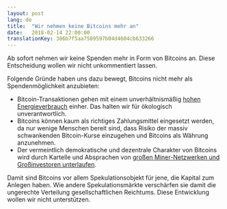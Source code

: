 ```yaml
---
layout: post
lang: de
title:  "Wir nehmen keine Bitcoins mehr an"
date:   2018-02-14 22:00:00
translationKey: 386b7f5aa7509597b04d4604cb633266
---
```



Ab sofort nehmen wir keine Spenden mehr in Form von Bitcoins an. Diese Entscheidung wollen wir nicht unkommentiert lassen.

Folgende Gründe haben uns dazu bewegt, Bitcoins nicht mehr als Spendenmöglichkeit anzubieten:

  * Bitcoin-Transaktionen gehen mit einem unverhältnismäßig [hohen Energieverbrauch](https://www.taz.de/!5462709/) einher. Das halten wir für ökologisch unverantwortlich.
  * Bitcoins können kaum als richtiges Zahlungsmittel eingesetzt werden, da nur wenige Menschen bereit sind, dass Risiko der massiv schwankenden Bitcoin-Kurse einzugehen und Bitcoins als Währung anzunehmen.
  * Der vermeintlich demokratische und dezentrale Charakter von Bitcoins wird durch Kartelle und Absprachen von [großen Miner-Netzwerken und Großinvestoren unterlaufen](https://www.welt.de/wirtschaft/article171534603/Die-gefaehrliche-Macht-der-Bitcoin-Oligarchen.html).

Damit sind Bitcoins vor allem Spekulationsobjekt für jene, die Kapital zum Anlegen haben. Wie andere Spekulationsmärkte verschärfen sie damit die ungerechte Verteilung gesellschaftlichen Reichtums. Diese Entwicklung wollen wir nicht unterstützen.
